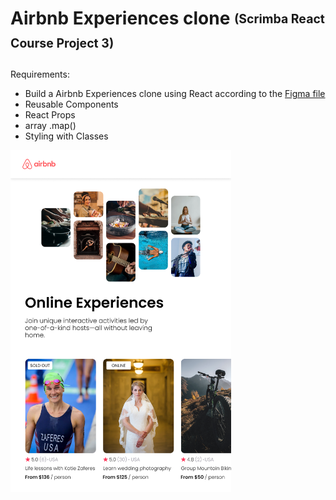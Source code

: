 # Airbnb Experiences clone <sub><sup>(Scrimba React Course Project 3)</sup></sub>

Requirements:
- Build a Airbnb Experiences clone using React according to the <a href="https://www.figma.com/file/4YjrygFEXOcDp9AAnVFv7o/Airbnb-Experiences?node-id=0%3A1">Figma file</a>
- Reusable Components
- React Props
- array .map()
- Styling with Classes

<img src="src/images/project-thumbnail.png" width="70%"/>
